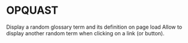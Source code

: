 # OPQUAST

Display a random glossary term and its definition on page load
Allow to display another random term when clicking on a link (or button).


